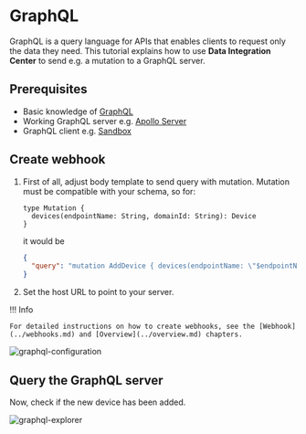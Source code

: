 # GraphQL

GraphQL is a query language for APIs that enables clients to request only the data they need. 
This tutorial explains how to use **Data Integration Center** to send e.g. a mutation to a GraphQL server.

## Prerequisites

- Basic knowledge of [GraphQL](https://graphql.org/)
- Working GraphQL server e.g. [Apollo Server](https://www.apollographql.com/docs/apollo-server/v2/getting-started/)
- GraphQL client e.g. [Sandbox](https://studio.apollographql.com/sandbox/explorer)

## Create webhook

1. First of all, adjust body template to send query with mutation. Mutation must be compatible with your schema, so for:

    ```gql
    type Mutation {
      devices(endpointName: String, domainId: String): Device
    }
    ```
    
    it would be
    
    ```json
    {
      "query": "mutation AddDevice { devices(endpointName: \"$endpointName\", domainId: \"$domainId\") { endpointName domainId } }" 
    }
    ```

2. Set the host URL to point to your server.

!!! Info

    For detailed instructions on how to create webhooks, see the [Webhook](../webhooks.md) and [Overview](../overview.md) chapters.

![graphql-configuration](../images/graphql-configuration.webp)

## Query the GraphQL server

Now, check if the new device has been added.

![graphql-explorer](../images/graphql-explorer.webp)
